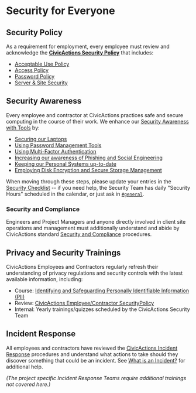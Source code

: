 # Security for Everyone

## Security Policy

As a requirement for employment, every employee must review and acknowledge the [**CivicActions Security Policy**](../../03-policies/security.md) that includes:

- [Acceptable Use Policy](../../03-policies/security.md#acceptable-use-policy)
- [Access Policy](../../03-policies/security.md#access-policy)
- [Password Policy](../../03-policies/security.md#password-policy)
- [Server & Site Security](../../03-policies/security.md#server--site-security)

<!-- TODO: include link to digital document signing -->

## Security Awareness

Every employee and contractor at CivicActions practices safe and secure computing in the course of their work. We enhance our [Security Awareness with Tools](../../09-security/awareness.md) by:

- [Securing our Laptops](../../09-security/awareness.md#securing-your-laptop)
- [Using Password Management Tools](../../09-security/awareness.md#password-management-tools)
- [Using Multi-Factor Authentication](../../09-security/awareness.md#use-two-factor-or-2-step-authentication-tfa-2fa)
- [Increasing our awareness of Phishing and Social Engineering](../../09-security/awareness.md#phishing-and-social-engineering)
- [Keeping our Personal Systems up-to-date](../../09-security/awareness.md#keep-your-systems-up-to-date)
- [Employing Disk Encryption and Secure Storage Management](../../09-security/awareness.md#disk-encryption-and-storage-management)

When moving through these steps, please update your entries in the [Security Checklist](https://docs.google.com/a/civicactions.net/spreadsheets/d/1t_LgXdkCNRzr5p36CV-cdzL8kJmUq_mHlsHWtMLm-Qg/edit?usp=sharing) -- if you need help, the Security Team has daily "Security Hours" scheduled in the calendar, or just ask in [`#general`](https://civicactions.slack.com/messages/general).

<!-- TODO: switch to internal Drupal security certificate management HR app -->

### Security and Compliance

Engineers and Project Managers and anyone directly involved in client site operations and management must additionally understand and abide by CivicActions standard [Security and Compliance](../../05-engineering/security-compliance.md) procedures.

## Privacy and Security Trainings

CivicActions Employees and Contractors regularly refresh their understanding of privacy regulations and security controls with the latest available information, including:

- Course: [Identifying and Safeguarding Personally Identifiable Information (PII)](https://securityawareness.usalearning.gov/piiv2/index.htm)
- Review: [CivicActions Employee/Contractor SecurityPolicy](../../03-policies/security.md)
- Internal: Yearly trainings/quizzes scheduled by the CivicActions Security Team

## Incident Response

All employees and contractors have reviewed the [CivicActions Incident Response](../../09-security/incident-response-plan.md) procedures and understand what actions to take should they discover something that could be an incident. See [What is an Incident?](../../09-security/incidents.md) for additional help.

_(The project specific Incident Response Teams require additional trainings not covered here.)_
